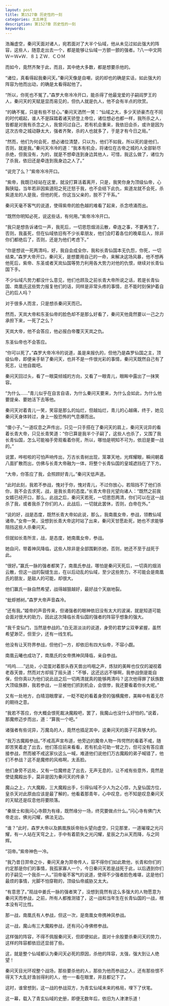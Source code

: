 ```yaml
---
layout: post
title: 第1527章 历史性的一刻
categories: 太古神王
description: 第1527章 历史性的一刻
keywords:
---
```


浩瀚虚空，秦问天面对诸人，宛若面对了大半个仙域，他从未见过如此强大的阵容，这些人，随意走出去一个，都是能够让仙域一方颤一颤的强者。?八一中文网  Ｗ＝Ｗ≠Ｗ．８１ＺＷ．ＣＯＭ

而如今，竟然齐聚于此，而且，其中绝大多数，都是想要杀他的。

“诸位，真看得起我秦问天。”秦问天像是自嘲，说的却也的确是实话，如此强大的阵容为他而出动，的确是太看得起他了。

“所以，你死也不冤了。”森罗大帝冷冷开口，能杀得了他最宠爱的子嗣阎罗王的人，秦问天的天赋是显而易见的，但仇人就是仇人，他不会有半点的欣赏。

“的确不冤，只是有些不甘心。”秦问天洒然一笑：“仙域之大，多少天骄豪杰在不同的时代崛起，谁人不是踩踏着诸天骄登上帝位，诸位想必也都一样，我所杀之人，皆都是对我有杀念之人，我曾问过自己，若有机会重来，我依旧会杀，或许是因为这次古帝之城动静太大，强者齐聚，杀的人也就多了，于是才有今日之局。”

“然而，他们为何会死，想必诸位清楚，只以为，他们不如我，所以死的是他们，否则，就是我。”秦问天冷冷的道：“我本有机会，将诸位在古帝之城的人全部斩尽杀绝，但我没有，为的，就是不想牵连到身边其他人，可惜，我这么做了，诸位为了杀我，依旧还是牵连到我身边之人了。”

“说完了么？”紫帝冷冷开口。

“紫帝，我既已经站在这里，就没打算活着离开，只是，我笑你身为顶级仙帝，心胸狭隘，当年若非因紫道阳之死迁怒于我，也不会结下此仇，紫道龙就不会死，杀紫道龙的人是我，但他的死，你这当父亲的，脱不了干系。”

秦问天毫不客气的说道，使得紫帝的脸色越的难看了起来，杀念喷涌而出。

“既然你明知必死，说这些话，有何用。”紫帝冷冷开口。

“我只是想告诉诸位一声，我死后，一切恩怨烟消云散，牵连之事，不要再生了，否则，我虽死，但在仙域依旧有不少长辈朋友，他们会盯着各位的晚辈后人，除非你们都绝后了，否则，还是为他们考虑下。”

“你是想说一死两清吗，好，我自会成全你，我和长青仙国本无仇怨，你死，一切结束。”森罗大帝开口，秦问天，是想要用自己的一命，来解决这场风暴，他不想再他死后，紫帝、东圣或者天岚仙国等势力利用各大势力对他的仇恨，继续对长青仙国下手。

不少仙域凡势力都没什么意见，他们也顾及之前长青大帝所说之话，若是长青仙国、南凰氏这些势力报复他们的话，同样是非常头疼的事情，总不能时刻保护着自己的后人吗？

对于很多人而言，只是想杀秦问天而已。

然而，天岚大帝和东圣仙帝的脸色却不是那么好看了，秦问天他竟然要以一己之力承担下来，一死了之么？

天岚大帝，他不会答应，他必报白帝覆灭天岚之仇。

东圣仙帝也不会答应。

“你可以死了。”森罗大帝冷冷的说道，虽是来报仇的，但他乃是森罗仙国之主，顶级仙帝，即便亲手斩了秦问天，也并不是一件很光彩的事情，秦问天既然自己有了死志，让他自裁吧。

秦问天回过头，看了一眼莫倾城的方向，又看了一眼青儿，眼眸中露出了一抹笑容。

“为什么……”青儿似乎在自言自语，为什么秦问天要来，为什么会如此，为什么他要提亲、要她活下去等他。

秦问天对着青儿一笑，笑容是那么的灿烂，但越灿烂，青儿的心越痛，终于，她见秦问天身体转过，身上一股恐怖的气息爆而出。

“傻小子。”一道叹息之声传出，只见一只手搭在了秦问天的肩上，秦问天诧异的看着长青大帝，只见长青笑道：“你已算是我半个子嗣了，这些人也杀了，又围了我长青仙国，怎么可能袖手旁观看着你死，所以，哪怕是明知不可为，依旧是要一战的。”

说罢，哗啦啦的可怕声响传出，万古长青树出现，笼罩天地，光辉耀眼，瞬间朝着八面扩散而出，仿佛与长青大帝融为一体，将整个长青仙国的皇城遮挡在了下方。

“大帝，你答应了我，会照顾好青儿。”秦问天低声道。

“此时此刻，我若不参战，愧对于你，愧对青儿，不过你放心，若阻挡不了他们杀你，我不会去求死，战，是我长青的态度。”长青大帝目光望向诸人：“既然之前我女婿已经开口，那么，此战之后，秦问天若死，一切恩怨两清，你们可以在这一战杀了我，或者我杀了你们的人，此战后，一切就此罢休，否则，白帝在外。”

“说的好，战是态度，既然长青大帝如此说，那么，我南凰女帝，参战，领教仙域诸帝。”女帝一笑，没想到长青大帝这时站了出来，秦问天甘愿赴死，她也不求能够阻挡这些人杀秦问天。

但就如长青所言，战，是态度，她南凰女帝，参战。

她自问，带着神凤降临，这些人除非是全部围剿杀她，否则，她还不至于战死于此。

“很好。”赢氏一脉的强者都笑了，南凰氏参战，哪怕是秦问天死后，一切真的烟消云散，但这一战的裂缝生出，在以后动乱的仙域，至少这些势力，不可能会是南凰氏的朋友，是敌人的可能，却很大。

他们赢氏一脉自然希望，战得越狠越好，最好战个天崩地裂。

“蚍蜉撼树。”森罗大帝声音森冷。

“还有我。”姬帝的声音传来，但诸强者的眼神依旧没有太大的波澜，就是知道可能会面对很大的助力，因此这次降临长青仙国的强者的阵容乎想象的强大。

“我千变仙门，当然是参战的。”白无涯淡淡的说道，身旁的君梦尘双拳紧握，虽然希望渺茫，但至少，还有一线生机。

他没有让天符界参战，但他们一方，却依旧有四大仙帝，不容小觑。

南凰云曦也成功了，南凰氏的女帝携神凤降临，亲自参战。

“呜呜……”远处，小混蛋对着那头吞天兽出呜咽之声，炼狱的美眸也仅仅的凝视着老吞天兽，然而对方却摇了摇头道：“不够，这还远远不够啊，我参战倒是能自保，但你真以为他们说此战之后一切两清就真的能够两清吗？这次他得罪了妖族数大顶级族群，我若参战，一旦被他们抓到机会，会很惨，我还要看着你长大呢。”

又有一处地方，白晴泪眼摩挲，一眨不眨的看着身旁的强横魔修，美眸中有着无尽的期待之意。

“我若不答应，你大概会恨死裁决魔殿吧，罢了，我魔山也没什么好怕的。”说着，那魔修迈步而出，道：“算我一个吧。”

诸强者有些诧异，万魔岛的人，竟然也插足其中，这秦问天的面子可真够大的。

“我万古魔殿参战。”不戒高声宣布道，他旁边的魔帝人物一阵愕然的看着不戒，随即苦笑着走了出去，他们答应前来看看，若有机会可助一臂之力，但可没有答应直接参战，然而被不戒这家伙这么一喊，难道他们说他们万古魔殿的弟子喊错了，他们不参战？这不是魔修的风格啊，太丢脸。

他们身旁不远处，又有一位魔修走了出去，无声无息的，让不戒有些意外，竟然是使徒魔殿出手，莫非是因为秦问天的传承？

魔山之上，六大魔殿，三大魔殿出手，引得仙域不少人为之心惊，九皇仙国方位，皇杀天对此原由应该是最了解的，他看着那青年，心中叹息，也不知是叹息秦问天的天赋还是叹息他将要陨落。

“秦居士和我问心寺颇为有缘，既然缘分一场，终究要做点什么。”问心寺有佛门大帝走出，佛光闪耀，佛法无边。

“谁？”此时，森罗大帝以及鹏凰族妖帝抬头望向虚空，只见那里，一道璀璨之光闪耀，有一人站在天穹之上，手中有着箭失之光闪耀，星辰之力从天而降，与之同辉。

“羽帝。”紫帝神色一冷。

“我乃昔日羿帝之仆，秦问天身为羿帝传人，容不得你们如此欺他，长青和你们的约定那是你们的事情，我孤家寡人一个，今日秦问天若是战死于此，以后遇到你们的子嗣见一个我杀一人。”羽帝毫不客气的说道，使得不少强者脸色难堪，这是他们最烦的事情，光脚不怕穿鞋的，顶级仙帝威胁又太大。

“有意思了。”观战中姜氏一脉的强者笑了，没想到竟然有这么多强大的人物愿意为秦问天而参战，之前，所有人都推测错了，这一战和当年生在长青仙国的一战，根本没有可比性。

那一战，南凰氏有人参战，但这一次，是南凰女帝携神凤参战。

这一战，魔山有三大魔殿参战，还有问心寺佛修参战。

这样强的阵容，不得不佩服秦问天，但即便如此，面对十余股要杀秦问天的势力，这样的阵容都依旧还显弱了些。

这，就是整个仙域都认为秦问天必死的原因，杀他的阵容，太强，强大到让人绝望！

秦问天目光环视整个战场，那些要杀他的人，那些为他而参战之人，还有那些恨不得天下大乱好渔翁得利的人，他一一看在眼里，并且都记下了。

这时，谁曾想到，这一战的参战双方，为青玄仙域未来的格局，埋下了伏笔。

这一幕，载入了青玄仙域的史册，即便无数年后，依旧为人津津乐道！
